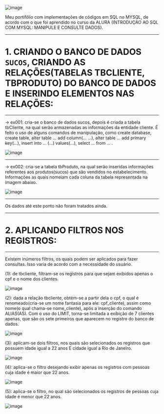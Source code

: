 ![image](https://user-images.githubusercontent.com/50182271/127007611-9c1c9766-5ba5-4099-8fff-b310763e1b31.png)

Meu portifólio com implementações de códigos em SQL no MYSQL, de acordo com o que foi aprendido no curso da ALURA (INTRODUÇÃO AO SQL COM MYSQL: MANIPULE E CONSULTE DADOS).

___________________________________________________________________________________________________________________________________________________________________________________
# 1. CRIANDO O BANCO DE DADOS `SUCOS`, CRIANDO AS RELAÇÕES(TABELAS TBCLIENTE, TBPRODUTO) DO BANCO DE DADOS E INSERINDO ELEMENTOS NAS RELAÇÕES:
___________________________________________________________________________________________________________________________________________________________________________________

-> ex001: cria-se o banco de dados sucos, depois é criada a tabela tbCliente, na qual serão armazenadas as informações da entidade cliente. É feito o uso de alguns comandos de manipulação, como create database, create table, alter table ... add column(... ...), alter table ... add primary key(...), insert into ... (...) values(...), select ... from ... . 

![image](https://user-images.githubusercontent.com/50182271/127037041-a6021fac-1c70-4351-9f95-f467acffb181.png)

___________________________________________________________________________________________________________________________________________________________________________________
-> ex002: cria-se a tabela tbProduto, na qual serão inseridas informações referentes aos produtos(sucos) que são vendidos no estabelecimento. Informações as quais nomeiam cada coluna da tabela representada na imagem abaixo.

![image](https://user-images.githubusercontent.com/50182271/127046889-bfd0f82b-9e4b-4220-abef-5d69f76d8981.png)

___________________________________________________________________________________________________________________________________________________________________________________
Os dados até este ponto não foram tratados ainda. 

_________________________________________________________________________________________________________________________________________________________________________________
# 2. APLICANDO FILTROS NOS REGISTROS:
_________________________________________________________________________________________________________________________________________________________________________________

  Existem inúmeros filtros, os quais podem ser aplicados para fazer consultas. Isso varia de acordo com a necessidade do usuário.

(1): de tbcliente, filtram-se os registros para que sejam exibidos apenas o cpf e o nome dos clientes.

![image](https://user-images.githubusercontent.com/50182271/127083389-2ada2faf-ca7e-481b-8bd5-52627339469b.png)

(2): dada a relação tbcliente, obtém-se a partir dela o cpf, o qual é renomeado(cria-se um nome fantasia para ele: cpf_cliente), assim como nome(o qual chama-se nome_cliente), após a inserção do comando ALIAS(AS). Com o uso do LIMIT, torna-se limitada a exibição de 7 clientes apenas, que são os sete primeiros que aparecem no registro do banco de dados.

![image](https://user-images.githubusercontent.com/50182271/127083449-f55e619d-d608-420d-b729-a8130aa5d370.png)

(3): aplicam-se dois filtros, nos quais são selecionados os registros que possuem idade igual a 22 anos E cidade igual a Rio de Janeiro.

![image](https://user-images.githubusercontent.com/50182271/127149131-9bc51555-bd3e-430e-ad03-aa125cb9ddb5.png)

(4): aplica-se o filtro desejando exibir apenas os registros com pessoas cuja idade é maior que 22 anos.

![image](https://user-images.githubusercontent.com/50182271/127152728-accad712-3499-4413-a0f8-17283db52ae9.png)

(5): aplica-se o filtro, no qual são selecionados os registros de pessoas cuja idade é menor que 22 anos.

![image](https://user-images.githubusercontent.com/50182271/127152858-2daef1e7-c624-4319-b1b2-762f08183164.png)
